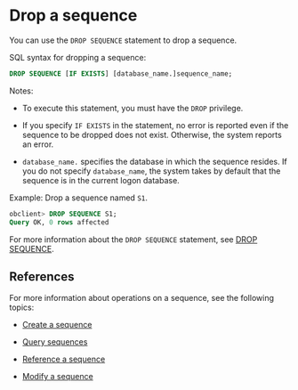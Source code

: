 # Drop a sequence

You can use the `DROP SEQUENCE` statement to drop a sequence. 

SQL syntax for dropping a sequence:

```sql
DROP SEQUENCE [IF EXISTS] [database_name.]sequence_name;
```

Notes:

* To execute this statement, you must have the `DROP` privilege. 

* If you specify `IF EXISTS` in the statement, no error is reported even if the sequence to be dropped does not exist. Otherwise, the system reports an error. 

* `database_name.` specifies the database in which the sequence resides. If you do not specify `database_name`, the system takes by default that the sequence is in the current logon database. 

Example: Drop a sequence named `S1`.

```sql
obclient> DROP SEQUENCE S1;
Query OK, 0 rows affected
```

For more information about the `DROP SEQUENCE` statement, see [DROP SEQUENCE](../../../../4.development-reference/1.sql-syntax/2.common-tenant-of-mysql-mode/6.sql-statement-of-mysql-mode/39.drop-sequence-of-mysql-mode.md). 

## References

For more information about operations on a sequence, see the following topics:

* [Create a sequence](1.create-a-sequence-of-mysql-mode.md)

* [Query sequences](2.view-a-sequence-of-mysql-mode.md)

* [Reference a sequence](3.use-a-sequence-of-mysql-mode.md)

* [Modify a sequence](4.modify-a-sequence-of-mysql-mode.md)